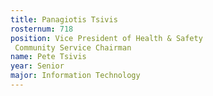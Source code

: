 ```yaml
---
title: Panagiotis Tsivis
rosternum: 718
position: Vice President of Health & Safety
 Community Service Chairman
name: Pete Tsivis
year: Senior
major: Information Technology
---
```

